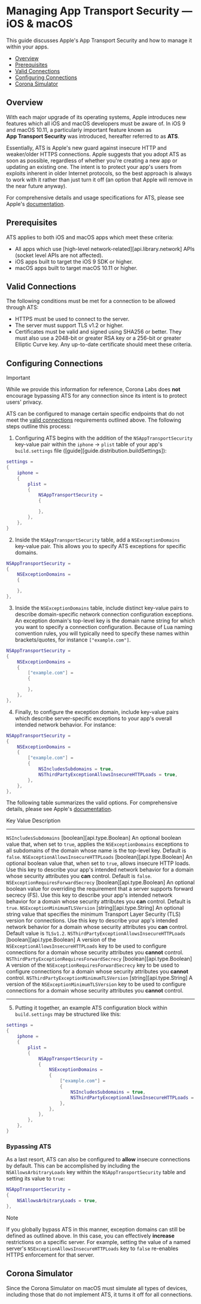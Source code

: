 # Managing App Transport Security — iOS&nbsp;&amp;&nbsp;macOS

This guide discusses Apple's App Transport Security and how to manage it within your apps.

<div class="guides-toc">

* [Overview](#overview)
* [Prerequisites](#prerequisites)
* [Valid Connections](#valid)
* [Configuring Connections](#configuring)
* [Corona Simulator](#simulator)

</div>


<a id="overview"></a>

## Overview

With each major upgrade of its operating systems, Apple introduces new features which all iOS and macOS developers must be aware of. In iOS&nbsp;9 and macOS&nbsp;10.11, a particularly important feature known as __App&nbsp;Transport&nbsp;Security__ was introduced, hereafter referred to as __ATS__.

Essentially, ATS is Apple's new guard against insecure HTTP and weaker/older HTTPS connections. Apple suggests that you adopt ATS as soon as possible, regardless of whether you're creating a new app or updating an existing one. The intent is to protect your app's users from exploits inherent in older Internet protocols, so the best approach is always to work with it rather than just turn it off (an option that Apple will remove in the near future anyway).

For comprehensive details and usage specifications for ATS, please see Apple's [documentation](https://developer.apple.com/library/prerelease/ios/documentation/General/Reference/InfoPlistKeyReference/Articles/CocoaKeys.html#//apple_ref/doc/plist/info/NSAppTransportSecurity).




<a id="prerequisites"></a>

## Prerequisites

ATS applies to both iOS and macOS apps which meet these criteria:

* All apps which use [high-level network-related][api.library.network] APIs (socket level APIs are not affected).
* iOS apps built to target the iOS&nbsp;9&nbsp;SDK or higher.
* macOS apps built to target macOS 10.11 or higher.


<a id="valid"></a>

## Valid Connections

The following conditions must be met for a connection to be allowed through ATS:

* HTTPS must be used to connect to the server.
* The server must support TLS v1.2 or higher.
* Certificates must be valid and signed using SHA256 or better. They must also use a <nobr>2048-bit</nobr> or greater RSA key or a <nobr>256-bit</nobr> or greater Elliptic Curve key. Any <nobr>up-to-date</nobr> certificate should meet these criteria.




<a id="configuring"></a>

## Configuring Connections

<div class="guide-notebox-imp">
<div class="notebox-title-imp">Important</div>

While we provide this information for reference, Corona&nbsp;Labs does __not__ encourage bypassing ATS for any connection since its intent is to protect users' privacy.

</div>

ATS can be configured to manage certain specific endpoints that do not meet the [valid connections](#valid) requirements outlined above. The following steps outline this process:

1. Configuring ATS begins with the addition of the `NSAppTransportSecurity` <nobr>key-value</nobr> pair within the <nobr>`iphone` &rarr; `plist`</nobr> table of your app's `build.settings` file \([guide][guide.distribution.buildSettings]\):

<div class="code-indent">

``````lua
settings =
{
	iphone =
	{
		plist =
		{
			NSAppTransportSecurity =
			{

			},
		},
	},
}
``````

</div>

2. Inside the `NSAppTransportSecurity` table, add a `NSExceptionDomains` <nobr>key-value</nobr> pair. This allows you to specify ATS exceptions for specific domains.

<div class="code-indent">

``````lua
NSAppTransportSecurity =
{
	NSExceptionDomains =
	{

	},
},
``````

</div>

3. Inside the `NSExceptionDomains` table, include distinct <nobr>key-value</nobr> pairs to describe <nobr>domain-specific</nobr> network connection configuration exceptions. An exception domain's <nobr>top-level</nobr> key is the domain name string for which you want to specify a connection configuration. Because of Lua naming convention rules, you will typically need to specify these names within brackets/quotes, for instance `["example.com"]`.

<div class="code-indent">

``````lua
NSAppTransportSecurity =
{
	NSExceptionDomains =
	{
		["example.com"] =
		{

		},
	},
},
``````

</div>

4. Finally, to configure the exception domain, include <nobr>key-value</nobr> pairs which describe <nobr>server-specific</nobr> exceptions to your app's overall intended network behavior. For instance:

<div class="code-indent">

``````lua
NSAppTransportSecurity =
{
	NSExceptionDomains =
	{
		["example.com"] =
		{
			NSIncludesSubdomains = true,
			NSThirdPartyExceptionAllowsInsecureHTTPLoads = true,
		},
	},
},
``````

The following table summarizes the valid options. For comprehensive details, please see Apple's [documentation](https://developer.apple.com/library/prerelease/ios/documentation/General/Reference/InfoPlistKeyReference/Articles/CocoaKeys.html#//apple_ref/doc/plist/info/NSAppTransportSecurity).

<div class="inner-table">

Key													Value							Description
--------------------------------------------------	------------------------------	----------------------
`NSIncludesSubdomains`								[boolean][api.type.Boolean]		An optional boolean value that, when set to `true`, applies the `NSExceptionDomains` exceptions to all subdomains of the domain whose name is the <nobr>top-level</nobr> key. Default is `false`.
`NSExceptionAllowsInsecureHTTPLoads`				[boolean][api.type.Boolean]		An optional boolean value that, when set to `true`, allows insecure HTTP loads. Use this key to describe your app's intended network behavior for a domain whose security attributes you __can__ control. Default is `false`.
`NSExceptionRequiresForwardSecrecy`					[boolean][api.type.Boolean]		An optional boolean value for overriding the requirement that a server supports forward secrecy (FS). Use this key to describe your app's intended network behavior for a domain whose security attributes you __can__ control. Default is `true`.
`NSExceptionMinimumTLSVersion`						[string][api.type.String]		An optional string value that specifies the minimum Transport Layer Security (TLS) version for connections. Use this key to describe your app's intended network behavior for a domain whose security attributes you __can__ control. Default value is `TLSv1.2`. 
`NSThirdPartyExceptionAllowsInsecureHTTPLoads`		[boolean][api.type.Boolean]		A version of the `NSExceptionAllowsInsecureHTTPLoads` key to be used to configure connections for a domain whose security attributes you __cannot__ control.
`NSThirdPartyExceptionRequiresForwardSecrecy`		[boolean][api.type.Boolean]		A version of the `NSExceptionRequiresForwardSecrecy` key to be used to configure connections for a domain whose security attributes you __cannot__ control.
`NSThirdPartyExceptionMinimumTLSVersion`			[string][api.type.String]		A version of the `NSExceptionMinimumTLSVersion` key to be used to configure connections for a domain whose security attributes you __cannot__ control.
--------------------------------------------------	------------------------------	----------------------

</div>
</div>

5. Putting it together, an example ATS configuration block within `build.settings` may be structured like this:

<div class="code-indent">

``````lua
settings =
{
	iphone =
	{
		plist =
		{
			NSAppTransportSecurity =
			{
				NSExceptionDomains =
				{
					["example.com"] =
					{
						NSIncludesSubdomains = true,
						NSThirdPartyExceptionAllowsInsecureHTTPLoads = true,
					},
				},
			},
		},
	},
}
``````

</div>

### Bypassing ATS

As a last resort, ATS can also be configured to __allow__ insecure connections by default. This can be accomplished by including the `NSAllowsArbitraryLoads` key within the `NSAppTransportSecurity` table and setting its value to `true`:

``````lua
NSAppTransportSecurity =
{
	NSAllowsArbitraryLoads = true,
},
``````

<div class="guide-notebox">
<div class="notebox-title">Note</div>

If you globally bypass ATS in this manner, exception domains can still be defined as outlined above. In this case, you can effectively __increase__ restrictions on a specific server. For example, setting the value of a named server's `NSExceptionAllowsInsecureHTTPLoads` key to `false` <nobr>re-enables</nobr> HTTPS enforcement for that server.

</div>




<a id="simulator"></a>

## Corona Simulator

Since the Corona Simulator on macOS must simulate all types of devices, including those that do not implement ATS, it turns it off for all connections.
